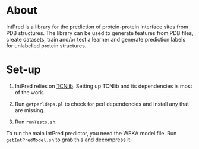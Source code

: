 # About

IntPred is a library for the prediction of protein-protein interface sites from PDB structures. The library can be used to generate features from PDB files, create datasets, train and/or test a learner and generate prediction labels for unlabelled protein structures.

# Set-up

1. IntPred relies on [TCNlib](https://github.com/northeyt/TCNlib). Setting up TCNlib and its dependencies is most of the work.

2. Run `getperldeps.pl` to check for perl dependencies and install any that are missing.

3. Run `runTests.sh`.

To run the main IntPred predictor, you need the WEKA model file. Run `getIntPredModel.sh` to grab this and decompress it.